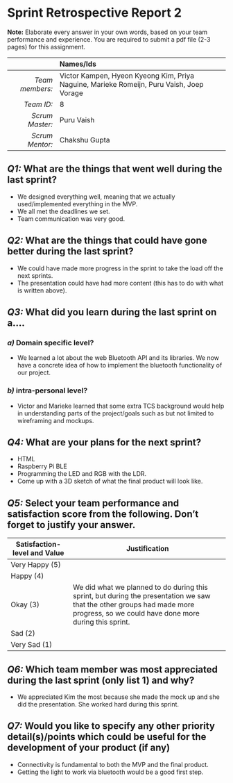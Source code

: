 # Sprint Retrospective Report 2

**Note:** Elaborate every answer in your own words, based on your team performance and experience. You are required to submit a pdf file (2-3 pages) for this assignment.
 
|                  | **Names/Ids**  |
|-----------------:|:---------------|
| *Team members:*  | Victor Kampen, Hyeon Kyeong Kim, Priya Naguine, Marieke Romeijn, Puru Vaish, Joep Vorage |
| *Team ID:*       | 8              |
| *Scrum  Master:* | Puru Vaish               |
| *Scrum  Mentor:* | Chakshu Gupta               |
 

## *Q1:* What are the things that went well during the last sprint? 
* We designed everything well, meaning that we actually used/implemented everything in the MVP.
* We all met the deadlines we set. 
* Team communication was very good.

## *Q2:* What are the things that could have gone better during the last sprint?
* We could have made more progress in the sprint to take the load off the next sprints. 
* The presentation could have had more content (this has to do with what is written above).

## *Q3:* What did you learn during the last sprint on a….

### *a)* Domain specific level?
* We learned a lot about the web Bluetooth API and its libraries. We now have a concrete idea of how to implement the bluetooth functionality of our project.

### *b)* intra-personal level?
* Victor and Marieke learned that some extra TCS background would help in understanding parts of the project/goals such as but not limited to wireframing and mockups.

## *Q4:* What are your plans for the next sprint?
* HTML
* Raspberry Pi BLE
* Programming the LED and RGB with the LDR.
* Come up with a 3D sketch of what the final product will look like.

## *Q5:* Select your team performance and satisfaction score from the following. Don’t forget to justify your answer.

| **Satisfaction-level  and Value** | **Justification** |
| --------------------------------- | ----------------- |
| Very  Happy (5)                   |                   |
| Happy  (4)                        |                   |
| Okay  (3)                         | We did what we planned to do during this sprint, but during the presentation we saw that the other groups had made more progress, so we could have done more during this sprint. |
| Sad  (2)                          |                   |
| Very  Sad (1)                     |                   |

## *Q6:* Which team member was most appreciated during the last sprint (only list 1) and why?
* We appreciated Kim the most because she made the mock up and she did the presentation. She worked hard during this sprint. 

## *Q7:*  Would you like to specify any other priority detail(s)/points which could be useful for the development of your product (if any)
* Connectivity is fundamental to both the MVP and the final product.
* Getting the light to work via bluetooth would be a good first step.